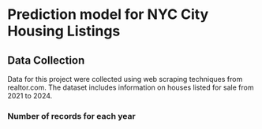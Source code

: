 # Prediction model for NYC City Housing Listings
## Data Collection

Data for this project were collected using web scraping techniques from realtor.com. The dataset includes information on houses listed for sale from 2021 to 2024.
###  Number of records for each year
